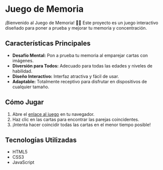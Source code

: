 # Juego de Memoria

¡Bienvenido al Juego de Memoria! 🧠💡 Este proyecto es un juego interactivo diseñado para poner a prueba y mejorar tu memoria y concentración.

## Características Principales

- **Desafío Mental:** Pon a prueba tu memoria al emparejar cartas con imágenes.
- **Diversión para Todos:** Adecuado para todas las edades y niveles de habilidad.
- **Diseño Interactivo:** Interfaz atractiva y fácil de usar.
- **Adaptable:** Totalmente receptivo para disfrutar en dispositivos de cualquier tamaño.

## Cómo Jugar

1. Abre el [enlace al juego](#) en tu navegador.
2. Haz clic en las cartas para encontrar las parejas coincidentes.
3. ¡Intenta hacer coincidir todas las cartas en el menor tiempo posible!

## Tecnologías Utilizadas

- HTML5
- CSS3
- JavaScript